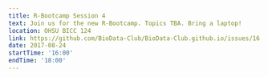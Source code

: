 ```yaml
---
title: R-Bootcamp Session 4
text: Join us for the new R-Bootcamp. Topics TBA. Bring a laptop!
location: OHSU BICC 124
link: https://github.com/BioData-Club/BioData-Club.github.io/issues/16
date: 2017-08-24
startTime: '16:00'
endTime: '18:00'
---
```

